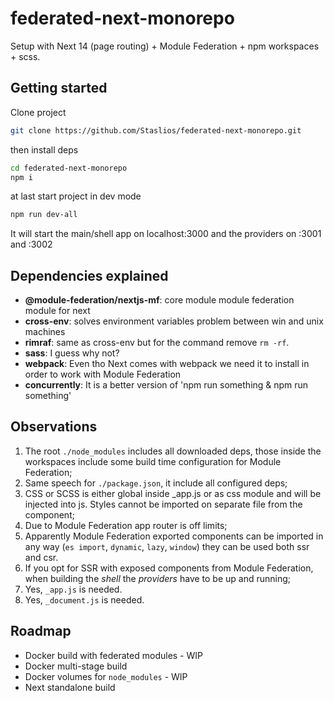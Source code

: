 # federated-next-monorepo
Setup with Next 14 (page routing) + Module Federation + npm workspaces + scss.

## Getting started
Clone project
``` bash
git clone https://github.com/Staslios/federated-next-monorepo.git
```
then install deps
``` bash
cd federated-next-monorepo
npm i 
```
at last start project in dev mode
``` bash
npm run dev-all
```
It will start the main/shell app on localhost:3000 and the providers on :3001 and :3002

## Dependencies explained
- **@module-federation/nextjs-mf**: core module module federation module for next
- **cross-env**: solves environment variables problem between win and unix machines
- **rimraf**: same as cross-env but for the command remove `rm -rf`.
- **sass**: I guess why not? 
- **webpack**: Even tho Next comes with webpack we need it to install in order to work with Module Federation
- **concurrently**: It is a better version of 'npm run something & npm run something'

## Observations
1. The root `./node_modules` includes all downloaded deps, those inside the workspaces include some build time configuration for Module Federation;
2. Same speech for `./package.json`, it include all configured deps;
3. CSS or SCSS is either global inside _app.js or as css module and will be injected into js. Styles cannot be imported on separate file from the component;
4. Due to Module Federation app router is off limits;
5. Apparently Module Federation exported components can be imported in any way (`es import`, `dynamic`, `lazy`, `window`) they can be used both ssr and csr.
6. If you opt for SSR with exposed components from Module Federation, when building the _shell_ the _providers_ have to be up and running;
7. Yes, `_app.js` is needed.
8. Yes, `_document.js` is needed.

## Roadmap
- Docker build with federated modules - WIP
- Docker multi-stage build
- Docker volumes for `node_modules` - WIP
- Next standalone build